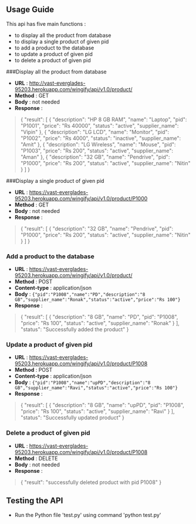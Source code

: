 ## Usage Guide

This api has five main functions :

 - to display all the product from database
 - to display a single product of given pid
 - to add a product to the database
 - to update a product of given pid
 - to delete a product of given pid
 
 

###Display all the product from database

 - **URL** : http://vast-everglades-95203.herokuapp.com/wingify/api/v1.0/product/
 - **Method** :  GET
 - **Body** : not needed
 - **Response** : 

> {
  "result": [
    {
      "description": "HP 8 GB RAM", 
      "name": "Laptop", 
      "pid": "P1001", 
      "price": "Rs 40000", 
      "status": "active", 
      "supplier_name": "Vipin"
    }, 
    {
      "description": "LG LCD", 
      "name": "Monitor", 
      "pid": "P1002", 
      "price": "Rs 4000", 
      "status": "inactive", 
      "supplier_name": "Amit"
    }, 
    {
      "description": "LG Wireless", 
      "name": "Mouse", 
      "pid": "P1003", 
      "price": "Rs 200", 
      "status": "active", 
      "supplier_name": "Aman"
    }, 
    {
      "description": "32 GB", 
      "name": "Pendrive", 
      "pid": "P1000", 
      "price": "Rs 200", 
      "status": "active", 
      "supplier_name": "Nitin"
    }
  ]
}

 


###Display a single product of given pid

 - **URL** : https://vast-everglades-95203.herokuapp.com/wingify/api/v1.0/product/P1000
 - **Method** :  GET
 - **Body** : not needed
 - **Response** : 

> {
  "result": [
    {
      "description": "32 GB", 
      "name": "Pendrive", 
      "pid": "P1000", 
      "price": "Rs 200", 
      "status": "active", 
      "supplier_name": "Nitin"
    }
  ]
}


### Add a product to the database

 - **URL** : https://vast-everglades-95203.herokuapp.com/wingify/api/v1.0/product/
 - **Method** :  POST
 - **Content-type** : application/json
 - **Body** : `{"pid":"P1008","name":"PD","description":"8 GB","supplier_name":"Ronak","status":"active","price":"Rs 100"}`
 - **Response** : 

> {
  "result": [
    {
      "description": "8 GB",
      "name": "PD",
      "pid": "P1008",
      "price": "Rs 100",
      "status": "active",
      "supplier_name": "Ronak"
    }
  ],
  "status": "Successfully added the product"
}

### Update a product of given pid

 - **URL** : https://vast-everglades-95203.herokuapp.com/wingify/api/v1.0/product/P1008
 - **Method** :  POST
  - **Content-type** : application/json
 - **Body** : `{"pid":"P1008","name":"upPD","description":"8 GB","supplier_name":"Ravi","status":"active","price":"Rs 100"}`
 - **Response** : 

> {
  "result": [
    {
      "description": "8 GB",
      "name": "upPD",
      "pid": "P1008",
      "price": "Rs 100",
      "status": "active",
      "supplier_name": "Ravi"
    }
  ],
  "status": "Successfully updated product"
}

### Delete a product of given pid

 - **URL** : https://vast-everglades-95203.herokuapp.com/wingify/api/v1.0/product/P1008
 - **Method** :  DELETE
 - **Body** : not needed
 - **Response** : 

> {
  "result": "successfully deleted product with pid P1008"
}

 
 


## Testing the API

- Run the Python file 'test.py' using command 'python test.py'
